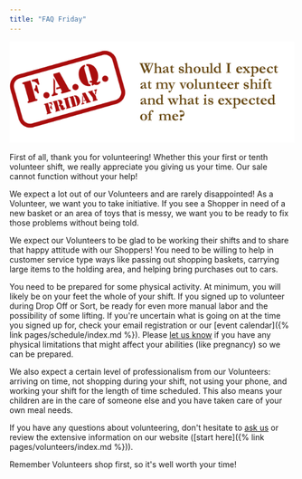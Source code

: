 ```yaml
---
title: "FAQ Friday"
---
```


![](/img/blog/FAQ_Fridays_expected_of_volunteers.png)

First of all, thank you for volunteering! Whether this your first or tenth volunteer shift, we really appreciate you giving us your time. Our sale cannot function without your help!

We expect a lot out of our Volunteers and are rarely disappointed! As a Volunteer, we want you to take initiative. If you see a Shopper in need of a new basket or an area of toys that is messy, we want you to be ready to fix those problems without being told.

We expect our Volunteers to be glad to be working their shifts and to share that happy attitude with our Shoppers! You need to be willing to help in customer service type ways like passing out shopping baskets, carrying large items to the holding area, and helping bring purchases out to cars.

You need to be prepared for some physical activity. At minimum, you will likely be on your feet the whole of your shift. If you signed up to volunteer during Drop Off or Sort, be ready for even more manual labor and the possibility of some lifting. If you're uncertain what is going on at the time you signed up for, check your email registration or our [event calendar]({% link pages/schedule/index.md %}). Please [let us know](mailto:info@boutiqueforaweek.com) if you have any physical limitations that might affect your abilities (like pregnancy) so we can be prepared.

We also expect a certain level of professionalism from our Volunteers: arriving on time, not shopping during your shift, not using your phone, and working your shift for the length of time scheduled. This also means your children are in the care of someone else and you have taken care of your own meal needs.

If you have any questions about volunteering, don't hesitate to [ask us](mailto:info@boutiqueforaweek.com) or review the extensive information on our website ([start here]({% link pages/volunteers/index.md %})).

Remember Volunteers shop first, so it's well worth your time!
